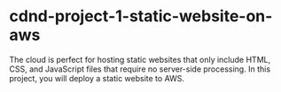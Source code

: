 # cdnd-project-1-static-website-on-aws
The cloud is perfect for hosting static websites that only include HTML, CSS, and JavaScript files that require no server-side processing. In this project, you will deploy a static website to AWS.
